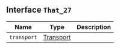 ## Interface `That_27`

| Name | Type | Description |
| - | - | - |
| `transport` | [Transport](./Transport.md) | &nbsp; |
